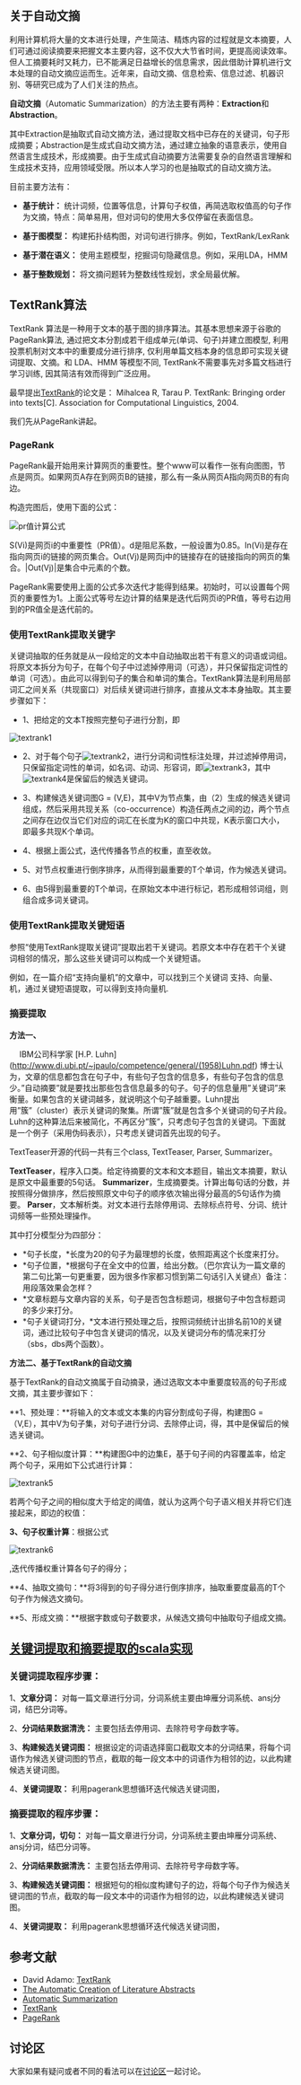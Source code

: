 ## 关于自动文摘

利用计算机将大量的文本进行处理，产生简洁、精炼内容的过程就是文本摘要，人们可通过阅读摘要来把握文本主要内容，这不仅大大节省时间，更提高阅读效率。但人工摘要耗时又耗力，已不能满足日益增长的信息需求，因此借助计算机进行文本处理的自动文摘应运而生。近年来，自动文摘、信息检索、信息过滤、机器识别、等研究已成为了人们关注的热点。

**自动文摘**（Automatic Summarization）的方法主要有两种：**Extraction**和**Abstraction**。

其中Extraction是抽取式自动文摘方法，通过提取文档中已存在的关键词，句子形成摘要；Abstraction是生成式自动文摘方法，通过建立抽象的语意表示，使用自然语言生成技术，形成摘要。由于生成式自动摘要方法需要复杂的自然语言理解和生成技术支持，应用领域受限。所以本人学习的也是抽取式的自动文摘方法。

目前主要方法有：

* **基于统计：** 统计词频，位置等信息，计算句子权值，再简选取权值高的句子作为文摘，特点：简单易用，但对词句的使用大多仅停留在表面信息。

* **基于图模型：** 构建拓扑结构图，对词句进行排序。例如，TextRank/LexRank

* **基于潜在语义：** 使用主题模型，挖掘词句隐藏信息。例如，采用LDA，HMM

* **基于整数规划：** 将文摘问题转为整数线性规划，求全局最优解。

## TextRank算法

TextRank 算法是一种用于文本的基于图的排序算法。其基本思想来源于谷歌的 PageRank算法, 通过把文本分割成若干组成单元(单词、句子)并建立图模型, 利用投票机制对文本中的重要成分进行排序, 仅利用单篇文档本身的信息即可实现关键词提取、文摘。和 LDA、HMM 等模型不同, TextRank不需要事先对多篇文档进行学习训练, 因其简洁有效而得到广泛应用。

最早提出[TextRank](http://web.eecs.umich.edu/~mihalcea/papers/mihalcea.emnlp04.pdf)的论文是：
Mihalcea R, Tarau P. TextRank: Bringing order into texts[C]. Association for Computational Linguistics, 2004.

我们先从PageRank讲起。

### PageRank

PageRank最开始用来计算网页的重要性。整个www可以看作一张有向图图，节点是网页。如果网页A存在到网页B的链接，那么有一条从网页A指向网页B的有向边。

构造完图后，使用下面的公式：

![pr值计算公式](https://github.com/STHSF/TextRank/tree/develop/images/u6jaIzY.png)

S(Vi)是网页i的中重要性（PR值）。d是阻尼系数，一般设置为0.85。In(Vi)是存在指向网页i的链接的网页集合。Out(Vj)是网页j中的链接存在的链接指向的网页的集合。|Out(Vj)|是集合中元素的个数。

PageRank需要使用上面的公式多次迭代才能得到结果。初始时，可以设置每个网页的重要性为1。上面公式等号左边计算的结果是迭代后网页i的PR值，等号右边用到的PR值全是迭代前的。

### 使用TextRank提取关键字

关键词抽取的任务就是从一段给定的文本中自动抽取出若干有意义的词语或词组。将原文本拆分为句子，在每个句子中过滤掉停用词（可选），并只保留指定词性的单词（可选）。由此可以得到句子的集合和单词的集合。TextRank算法是利用局部词汇之间关系（共现窗口）对后续关键词进行排序，直接从文本本身抽取。其主要步骤如下：

* 1、把给定的文本T按照完整句子进行分割，即

![textrank1](https://github.com/STHSF/TextRank/tree/develop/images/GJJp0dC+Iu3nuQnt95RllXzy3V5AAAAABJRU5ErkJggg==.png)

* 2、对于每个句子![textrank2](https://github.com/STHSF/TextRank/tree/develop/images/YtRBAzUQPjHVjQv3z50sjICMhubGwk1kF1YIBVaUZGBjBnYYp7gAEuCyBg9uzZ+BXgdBAecPHiRScnJ+LVkwdIc1BRURHtnAIBpDkImLrnzZtHO9cwkOSgFy9e0M4dcDDoGmgA9CATy1d+XhEAAAAASUVORK5CYII=.png)，进行分词和词性标注处理，并过滤掉停用词，只保留指定词性的单词，如名词、动词、形容词，即![textrank3](https://github.com/STHSF/TextRank/tree/develop/images/wdRhSHL8S992WFn2WXCWwAAAABJRU5ErkJggg==.png)，其中![textrank4](https://github.com/STHSF/TextRank/tree/develop/images/YsQNYxOAq4SkEuAwnof0KrAZnzZoFZKioqABbqIsXL6amA2EAj+EAEJBIFUFDdeoAAAAASUVORK5CYII=.png)是保留后的候选关键词。

* 3、构建候选关键词图G = (V,E)，其中V为节点集，由（2）生成的候选关键词组成，然后采用共现关系（co-occurrence）构造任两点之间的边，两个节点之间存在边仅当它们对应的词汇在长度为K的窗口中共现，K表示窗口大小，即最多共现K个单词。

* 4、根据上面公式，迭代传播各节点的权重，直至收敛。

* 5、对节点权重进行倒序排序，从而得到最重要的T个单词，作为候选关键词。

* 6、由5得到最重要的T个单词，在原始文本中进行标记，若形成相邻词组，则组合成多词关键词。

### 使用TextRank提取关键短语

参照“使用TextRank提取关键词”提取出若干关键词。若原文本中存在若干个关键词相邻的情况，那么这些关键词可以构成一个关键短语。

例如，在一篇介绍“支持向量机”的文章中，可以找到三个关键词 支持、向量、机，通过关键短语提取，可以得到支持向量机.

### 摘要提取

**方法一、**

&emsp; IBM公司科学家 [H.P. Luhn] (http://www.di.ubi.pt/~jpaulo/competence/general/(1958)Luhn.pdf)
博士认为，文章的信息都包含在句子中，有些句子包含的信息多，有些句子包含的信息少。”自动摘要”就是要找出那些包含信息最多的句子。句子的信息量用”关键词”来衡量。如果包含的关键词越多，就说明这个句子越重要。Luhn提出用”簇”（cluster）表示关键词的聚集。所谓”簇”就是包含多个关键词的句子片段。Luhn的这种算法后来被简化，不再区分”簇”，只考虑句子包含的关键词。下面就是一个例子（采用伪码表示），只考虑关键词首先出现的句子。

TextTeaser开源的代码一共有三个class, TextTeaser, Parser, Summarizer。

**TextTeaser**，程序入口类。给定待摘要的文本和文本题目，输出文本摘要，默认是原文中最重要的5句话。
**Summarizer**，生成摘要类。计算出每句话的分数，并按照得分做排序，然后按照原文中句子的顺序依次输出得分最高的5句话作为摘要。
**Parser**，文本解析类。对文本进行去除停用词、去除标点符号、分词、统计词频等一些预处理操作。

其中打分模型分为四部分：

* *句子长度，*长度为20的句子为最理想的长度，依照距离这个长度来打分。
* *句子位置，*根据句子在全文中的位置，给出分数。（巴尔宾认为一篇文章的第二句比第一句更重要，因为很多作家都习惯到第二句话引入关键点）备注：用段落效果会怎样？
* *文章标题与文章内容的关系，句子是否包含标题词，根据句子中包含标题词的多少来打分。
* *句子关键词打分，*文本进行预处理之后，按照词频统计出排名前10的关键词，通过比较句子中包含关键词的情况，以及关键词分布的情况来打分（sbs，dbs两个函数）。

**方法二、基于TextRank的自动文摘**

基于TextRank的自动文摘属于自动摘录，通过选取文本中重要度较高的句子形成文摘，其主要步骤如下：

**1、预处理：**将输入的文本或文本集的内容分割成句子得，构建图G =（V,E），其中V为句子集，对句子进行分词、去除停止词，得，其中是保留后的候选关键词。

**2、句子相似度计算：**构建图G中的边集E，基于句子间的内容覆盖率，给定两个句子，采用如下公式进行计算：

![textrank5](https://github.com/STHSF/TextRank/tree/develop/images/%E5%8F%A5%E5%AD%90%E7%9B%B8%E4%BC%BC%E5%BA%A6%E8%AE%A1%E7%AE%97%E5%85%AC%E5%BC%8F.png)

若两个句子之间的相似度大于给定的阈值，就认为这两个句子语义相关并将它们连接起来，即边的权值：

**3、句子权重计算**：根据公式

![textrank6](https://github.com/STHSF/TextRank/tree/develop/images/%E8%BE%B9%E7%9A%84%E6%9D%83%E5%80%BC%E8%AE%A1%E7%AE%97%E5%85%AC%E5%BC%8F.png)

,迭代传播权重计算各句子的得分；

**4、抽取文摘句：**将3得到的句子得分进行倒序排序，抽取重要度最高的T个句子作为候选文摘句。

**5、形成文摘：**根据字数或句子数要求，从候选文摘句中抽取句子组成文摘。

## [关键词提取和摘要提取的scala实现](https://github.com/STHSF/nlp/tree/develop/scala/nlpsuit/src/main/scala/com/kunyandata/nlpsuit/wordExtraction)

### 关键词提取程序步骤：

1、**文章分词：** 对每一篇文章进行分词，分词系统主要由坤雁分词系统、ansj分词，结巴分词等。

2、**分词结果数据清洗：** 主要包括去停用词、去除符号字母数字等。

3、**构建候选关键词图：** 根据设定的词语选择窗口截取文本的分词结果，将每个词语作为候选关键词图的节点，截取的每一段文本中的词语作为相邻的边，以此构建候选关键词图。

4、**关键词提取：** 利用pagerank思想循环迭代候选关键词图，

### 摘要提取的程序步骤：

1、**文章分词，切句：** 对每一篇文章进行分词，分词系统主要由坤雁分词系统、ansj分词，结巴分词等。

2、**分词结果数据清洗：** 主要包括去停用词、去除符号字母数字等。

3、**构建候选关键词图：** 根据短句的相似度构建句子的边，将每个句子作为候选关键词图的节点，截取的每一段文本中的词语作为相邻的边，以此构建候选关键词图。

4、**关键词提取：** 利用pagerank思想循环迭代候选关键词图，



## 参考文献
 * David Adamo: [TextRank](https://github.com/davidadamojr/TextRank)
 * [The Automatic Creation of Literature Abstracts](http://www.di.ubi.pt/~jpaulo/competence/general/(1958)Luhn.pdf)
 * [Automatic Summarization](https://en.wikipedia.org/wiki/Automatic_summarization)
 * [TextRank](http://web.eecs.umich.edu/~mihalcea/papers/mihalcea.emnlp04.pdf)
 * [PageRank](http://ilpubs.stanford.edu:8090/422/1/1999-66.pdf)

## 讨论区
大家如果有疑问或者不同的看法可以在[讨论区](https://github.com/STHSF/TextRank/issues)一起讨论。
